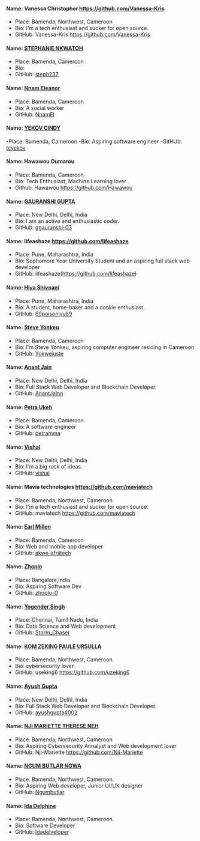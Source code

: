 #### Name: Vanessa Christopher https://github.com/Vanessa-Kris

- Place: Bamenda, Northwest, Cameroon
- Bio: I'm a tech enthusiast and sucker for open source.
- GitHub: Vanessa-Kris https://github.com/Vanessa-Kris

#### Name: [STEPHANIE NKWATOH](https://github.com/steph237)

- Place: Bamenda, Cameroon
- Bio:
- GitHub: [steph237](https://github.com/steph237)


#### Name: [Nnam Eleanor](https://github.com/NnamEl)
- Place: Bamenda, Cameroon
- Bio: A social worker 
- GitHub: [NnamEl](https://github.com/NnamEl)

#### Name: [YEKOV CINDY](https://github.com/tcyekov)
-Place: Bamenda, Cameroon
-Bio: Aspiring software engineer
-GitHUb: [tcyekov](https://github.com/tcyekov)


#### Name: Hawawou Oumarou

- Place: Bamenda, Cameroon
- Bio: Tech Enthusiast, Machine Learning lover
- Github: Hawawou https://github.com/Hawawou

#### Name: [GAURANSHI GUPTA](https://github.com/ggauranshi-03)

- Place: New Delhi, Delhi, India
- Bio: I am an active and enthusiastic coder.
- GitHub: [ggauranshi-03](https://github.com/ggauranshi-03)


#### Name: lifeashaze https://github.com/lifeashaze

- Place: Pune, Maharashtra, India
- Bio: Sophomore Year University Student and an aspiring full stack web developer
- GitHub: lifeashaze(https://github.com/lifeashaze)

#### Name: [Hiya Shivnani](https://github.com/69poisonivy69)

- Place: Pune, Maharashtra, India
- Bio: A student, home-baker and a cookie enthusiast.
- GitHub: [69poisonivy69](https://github.com/69poisonivy69)


#### Name: [Steve Yonkeu](https://yokwejuste.me)
- Place: Bamenda, Cameroon
- Bio: I'm Steve Yonkeu, aspiring computer engineer residing in Cameroon
- GitHub: [Yokwejuste](https://github.com/yokwejuste)


#### Name: [Anant Jain](https://github.com/AnantJainn)

- Place: New Delhi, Delhi, India
- Bio: Full Stack Web Developer and Blockchain Developer.
- GitHub: [AnantJainn](https://github.com/AnantJainn)

#### Name: [Petra Ukeh](https://github.com/petramma)
- Place: Bamenda, Cameroon
- Bio: A software engineer 
- GitHub: [petramma](https://github.com/petramma)


#### Name: [Vishal](https://github.com/vishalrock1912)
- Place: New Delhi, Delhi, India
- Bio: I'm a big rock of ideas.
- GitHub: [vishal](https://github.com/vishalrock1912)


#### Name: Mavia technologies https://github.com/maviatech

- Place: Bamenda, Northwest, Cameroon
- Bio: I'm a tech enthusiast and sucker for open source.
- GitHub: maviatech https://github.com/maviatech

#### Name: [Earl Millen](https://github.com/akwe-afriitech)
- Place: Bamenda, Cameroon
- Bio: Web and mobile app developer 
- GitHub: [akwe-afriitech](https://github.com/akwe-afriitech)


#### Name: [Zhoplo](https://github.com/zhoplo-0)
- Place: Bangalore,India
- Bio: Aspiring Software Dev
- GitHub: [zhoplo-0](https://github.com/zhoplo-0)

#### Name: [Yogender Singh](https://github.com/YOGENDERSS)
- Place: Chennai, Tamil Nadu, India
- Bio: Data Science and Web development 
- GitHub: [Storm_Chaser](https://github.com/YOGENDERS)

#### Name: [KOM ZEKING PAULE URSULLA](https://github.com/uzeking6)
- Place: Bamenda, Northwest, Cameroon
- Bio: cybersecurity lover
- GitHub: useking6  https://github.com/uzeking6

#### Name: [Ayush Gupta](https://github.com/ayushgupta4002)

- Place: New Delhi, Delhi, India
- Bio: Full Stack Web Developer and Blockchain Developer.
- GitHub: [ayushgupta4002](https://github.com/ayushgupta4002)



#### Name: [NJI MARIETTE THERESE NEH](https://github.com/Nji-Mariette)
- Place: Bamenda, Northwest, Cameroon
- Bio: Aspiring Cybersecurity Annalyst and Web development lover
- GitHub: Nji-Mariette  https://github.com/Nji-Mariette

#### Name: [NGUM BUTLAR NGWA](https://github.com/Ngumbutlar)
- Place: Bamenda, Northwest, Cameroon.
- Bio: Aspiring Web developer, Junior UI/UX designer
- GitHub: [Ngumbutlar](https://github.com/Ngumbutlar)

#### Name: [Ida Delphine](https://idadelveloper.com)
- Place: Bamenda, Northwest, Cameroon.
- Bio: Software Developer
- GitHub: [Idadelveloper](https://github.com/idadelveloper)



